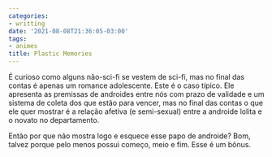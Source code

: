 ```yaml
---
categories:
- writting
date: '2021-08-08T21:36:05-03:00'
tags:
- animes
title: Plastic Memories
---
```


É curioso como alguns não-sci-fi se vestem de sci-fi, mas no final das contas é apenas um romance adolescente. Este é o caso típico. Ele apresenta as premissas de androides entre nós com prazo de validade e um sistema de coleta dos que estão para vencer, mas no final das contas o que ele quer mostrar é a relação afetiva (e semi-sexual) entre a androide lolita e o novato no departamento.

Então por que não mostra logo e esquece esse papo de androide? Bom, talvez porque pelo menos possui começo, meio e fim. Esse é um bônus.

